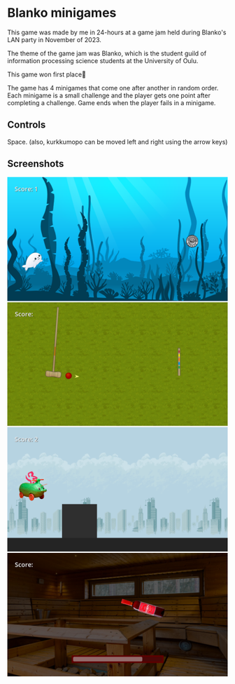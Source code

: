 # Blanko minigames

This game was made by me in 24-hours at a game jam held during Blanko's LAN party in November of 2023.

The theme of the game jam was Blanko, which is the student guild of information processing science students at the University of Oulu.

This game won first place🥇

The game has 4 minigames that come one after another in random order. Each minigame is a small challenge and the player gets one point after completing a challenge. Game ends when the player fails in a minigame.

## Controls
Space.
(also, kurkkumopo can be moved left and right using the arrow keys)

## Screenshots

![emeriittuspeli](Screenshots/emeriittuspeli.png)
![kroketti](Screenshots/kroketti.png)
![kurkkumopopeli](Screenshots/kurkkumopopeli.png)
![gambina](Screenshots/gambina.png)